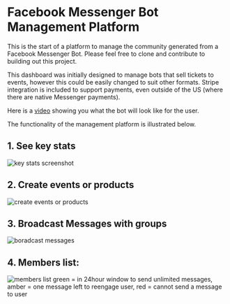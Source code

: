 # Facebook Messenger Bot Management Platform 

This is the start of a platform to manage the community generated from a Facebook Messenger Bot. Please feel free to clone and contribute to building out this project.

This dashboard was initially designed to manage bots that sell tickets to events, however this could be easily changed to suit other formats. Stripe integration is included to support payments, even outside of the US (where there are native Messenger payments).

Here is a [video](https://www.facebook.com/activateai/videos/545521338965961/) showing you what the bot will look like for the user.

The functionality of the management platform is illustrated below.


## 1. See key stats 
![key stats screenshot](https://snag.gy/DBy8rZ.jpg)

## 2. Create events or products
![create events or products](https://snag.gy/opjyqT.jpg)

## 3. Broadcast Messages with groups
![boradcast messages](https://snag.gy/3AxG4S.jpg)

## 4. Members list:
![members list](https://snag.gy/c9uTLd.jpg)
green = in 24hour window to send unlimited messages, amber = one message left to reengage user, red = cannot send a message to user
